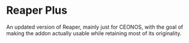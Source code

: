 # Reaper Plus
An updated version of Reaper, mainly just for CEONOS, with the goal of 
making the addon actually usable while retaining most of its originality.
 
